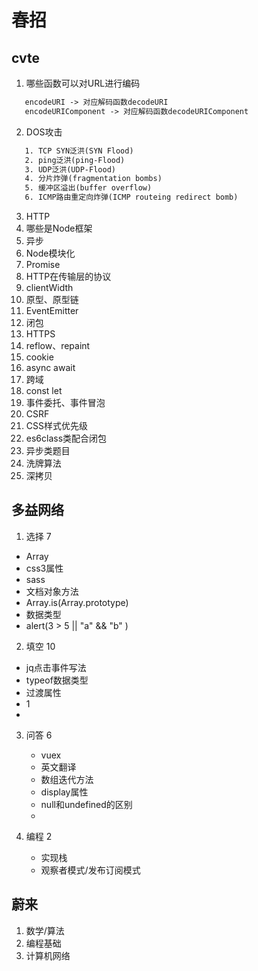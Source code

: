 # 春招

## cvte

1. 哪些函数可以对URL进行编码

```html
   encodeURI -> 对应解码函数decodeURI
   encodeURIComponent -> 对应解码函数decodeURIComponent
```

2. DOS攻击

```html
   1. TCP SYN泛洪(SYN Flood)
   2. ping泛洪(ping-Flood)
   3. UDP泛洪(UDP-Flood)
   4. 分片炸弹(fragmentation bombs)
   5. 缓冲区溢出(buffer overflow)
   6. ICMP路由重定向炸弹(ICMP routeing redirect bomb)
```

3. HTTP
5. 哪些是Node框架
6. 异步
7. Node模块化
8. Promise
9. HTTP在传输层的协议
10. clientWidth
11. 原型、原型链
12. EventEmitter
13. 闭包
14. HTTPS
15. reflow、repaint
16. cookie
17. async await
18. 跨域
19. const let
20. 事件委托、事件冒泡
21. CSRF
22. CSS样式优先级
23. es6class类配合闭包
24. 异步类题目
25. 洗牌算法
26. 深拷贝


## 多益网络

1. 选择 7
 - Array
 - css3属性
 - sass
 - 文档对象方法
 - Array.is(Array.prototype)
 - 数据类型
 - alert(3 > 5 || "a" && "b" )
2. 填空 10

 - jq点击事件写法
 - typeof数据类型
 - 过渡属性
 - 1
 - 
3. 问答 6
   - vuex
   - 英文翻译
   - 数组迭代方法
   - display属性
   - null和undefined的区别
   - 
4. 编程 2

   - 实现栈
   - 观察者模式/发布订阅模式

## 蔚来

1. 数学/算法
2. 编程基础
3. 计算机网络


